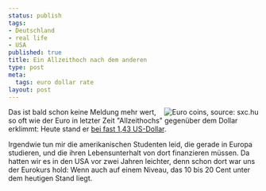```yaml
--- 
status: publish
tags: 
- Deutschland
- real life
- USA
published: true
title: Ein Allzeithoch nach dem anderen
type: post
meta: 
  tags: euro dollar rate
layout: post
---
```

<img src='http://fredericiana.de/uploads/2007/10/euro-coins.thumbnail.jpg' alt='Euro coins, source: sxc.hu' class="alignright" align="right" />Das ist bald schon keine Meldung mehr wert, so oft wie der Euro in letzter Zeit "Allzeithochs" gegenüber dem Dollar erklimmt: Heute stand er <a href="http://news.bbc.co.uk/2/hi/business/7021479.stm">bei fast 1,43 US-Dollar</a>.

Irgendwie tun mir die amerikanischen Studenten leid, die gerade in Europa studieren, und die ihren Lebensunterhalt von dort finanzieren müssen. Da hatten wir es in den USA vor zwei Jahren leichter, denn schon dort war uns der Eurokurs hold: Wenn auch auf einem Niveau, das 10 bis 20 Cent unter dem heutigen Stand liegt.
